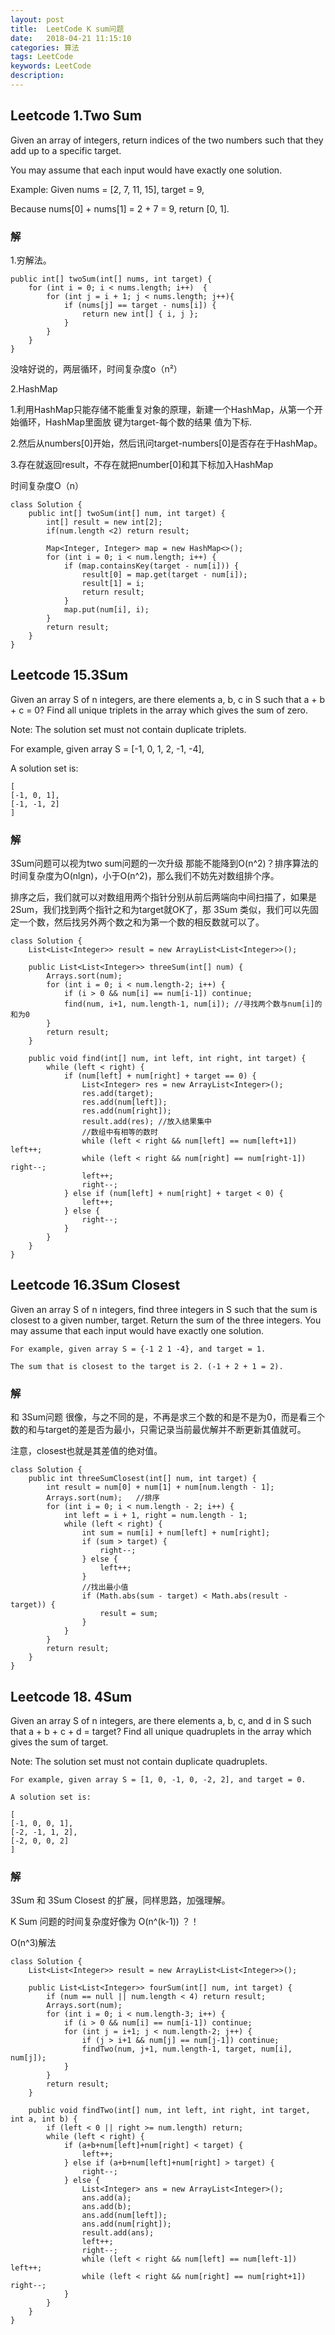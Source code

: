 ```yaml
---
layout: post
title:  LeetCode K sum问题
date:   2018-04-21 11:15:10
categories: 算法
tags: LeetCode
keywords: LeetCode
description: 
---
```

## Leetcode 1.Two Sum

Given an array of integers, return indices of the two numbers such that they add up to a specific target.

You may assume that each input would have exactly one solution.

Example:
Given nums = [2, 7, 11, 15], target = 9,

Because nums[0] + nums[1] = 2 + 7 = 9,
return [0, 1].


### 解

1.穷解法。
```
public int[] twoSum(int[] nums, int target) {
    for (int i = 0; i < nums.length; i++)  {
        for (int j = i + 1; j < nums.length; j++){
            if (nums[j] == target - nums[i]) {
                return new int[] { i, j };
            }
        }
    }
}
```
没啥好说的，两层循环，时间复杂度o（n²）

2.HashMap

1.利用HashMap只能存储不能重复对象的原理，新建一个HashMap，从第一个开始循环，HashMap里面放 键为target-每个数的结果 值为下标.

2.然后从numbers[0]开始，然后讯问target-numbers[0]是否存在于HashMap。

3.存在就返回result，不存在就把number[0]和其下标加入HashMap

时间复杂度O（n）
```
class Solution {  
    public int[] twoSum(int[] num, int target) {
        int[] result = new int[2];
        if(num.length <2) return result;
        
        Map<Integer, Integer> map = new HashMap<>();
        for (int i = 0; i < num.length; i++) {
            if (map.containsKey(target - num[i])) {
                result[0] = map.get(target - num[i]);
                result[1] = i;
                return result;
            }
            map.put(num[i], i);
        }
        return result;
    }
}  
```

## Leetcode 15.3Sum

Given an array S of n integers, are there elements a, b, c in S such that a + b + c = 0? Find all unique triplets in the array which gives the sum of zero.

Note: The solution set must not contain duplicate triplets.

For example, given array S = [-1, 0, 1, 2, -1, -4],

A solution set is:
```
[ 
[-1, 0, 1], 
[-1, -1, 2] 
]
```
### 解
3Sum问题可以视为two sum问题的一次升级 
那能不能降到O(n^2)？排序算法的时间复杂度为O(nlgn)，小于O(n^2)，那么我们不妨先对数组排个序。

排序之后，我们就可以对数组用两个指针分别从前后两端向中间扫描了，如果是 2Sum，我们找到两个指针之和为target就OK了，那 3Sum 类似，我们可以先固定一个数，然后找另外两个数之和为第一个数的相反数就可以了。
```
class Solution {
    List<List<Integer>> result = new ArrayList<List<Integer>>();

    public List<List<Integer>> threeSum(int[] num) {
        Arrays.sort(num);
        for (int i = 0; i < num.length-2; i++) {
            if (i > 0 && num[i] == num[i-1]) continue;
            find(num, i+1, num.length-1, num[i]); //寻找两个数与num[i]的和为0
        }
        return result;
    }

    public void find(int[] num, int left, int right, int target) {
        while (left < right) {
            if (num[left] + num[right] + target == 0) {
                List<Integer> res = new ArrayList<Integer>();
                res.add(target);
                res.add(num[left]);
                res.add(num[right]);
                result.add(res); //放入结果集中
                //数组中有相等的数时
                while (left < right && num[left] == num[left+1]) left++;
                while (left < right && num[right] == num[right-1]) right--;
                left++;
                right--;
            } else if (num[left] + num[right] + target < 0) {
                left++;
            } else {
                right--;
            }
        }
    }
}
```

## Leetcode 16.3Sum Closest
Given an array S of n integers, find three integers in S such that the sum is closest to a given number, target. Return the sum of the three integers. You may assume that each input would have exactly one solution.
```
For example, given array S = {-1 2 1 -4}, and target = 1.

The sum that is closest to the target is 2. (-1 + 2 + 1 = 2).
```

### 解
和 3Sum问题 很像，与之不同的是，不再是求三个数的和是不是为0，而是看三个数的和与target的差是否为最小，只需记录当前最优解并不断更新其值就可。

注意，closest也就是其差值的绝对值。
```
class Solution {
    public int threeSumClosest(int[] num, int target) {
        int result = num[0] + num[1] + num[num.length - 1];
        Arrays.sort(num);   //排序
        for (int i = 0; i < num.length - 2; i++) {
            int left = i + 1, right = num.length - 1;
            while (left < right) {
                int sum = num[i] + num[left] + num[right];
                if (sum > target) {
                    right--;
                } else {
                    left++;
                }
                //找出最小值
                if (Math.abs(sum - target) < Math.abs(result - target)) {
                    result = sum;
                }
            }
        }
        return result;
    }
}
```

## Leetcode 18. 4Sum

Given an array S of n integers, are there elements a, b, c, and d in S such that a + b + c + d = target? Find all unique quadruplets in the array which gives the sum of target.

Note: The solution set must not contain duplicate quadruplets.
```
For example, given array S = [1, 0, -1, 0, -2, 2], and target = 0.

A solution set is:

[ 
[-1, 0, 0, 1], 
[-2, -1, 1, 2], 
[-2, 0, 0, 2] 
]
```
### 解
3Sum 和 3Sum Closest 的扩展，同样思路，加强理解。

K Sum 问题的时间复杂度好像为 O(n^(k-1)) ？！

O(n^3)解法
```
class Solution {  
    List<List<Integer>> result = new ArrayList<List<Integer>>();  

    public List<List<Integer>> fourSum(int[] num, int target) {  
        if (num == null || num.length < 4) return result;  
        Arrays.sort(num);  
        for (int i = 0; i < num.length-3; i++) {  
            if (i > 0 && num[i] == num[i-1]) continue;  
            for (int j = i+1; j < num.length-2; j++) {  
                if (j > i+1 && num[j] == num[j-1]) continue;  
                findTwo(num, j+1, num.length-1, target, num[i], num[j]);  
            }  
        }  
        return result;  
    }  

    public void findTwo(int[] num, int left, int right, int target, int a, int b) {  
        if (left < 0 || right >= num.length) return;  
        while (left < right) {  
            if (a+b+num[left]+num[right] < target) {  
                left++;  
            } else if (a+b+num[left]+num[right] > target) {  
                right--;  
            } else {  
                List<Integer> ans = new ArrayList<Integer>();  
                ans.add(a);  
                ans.add(b);  
                ans.add(num[left]);  
                ans.add(num[right]);  
                result.add(ans);  
                left++;  
                right--;  
                while (left < right && num[left] == num[left-1]) left++;  
                while (left < right && num[right] == num[right+1]) right--;  
            }  
        }  
    }  
}  
```
